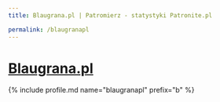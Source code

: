 ```yaml
---
title: Blaugrana.pl | Patromierz - statystyki Patronite.pl

permalink: /blaugranapl
---
```


# [Blaugrana.pl](https://patronite.pl/blaugranapl)

{% include profile.md name="blaugranapl" prefix="b" %}
